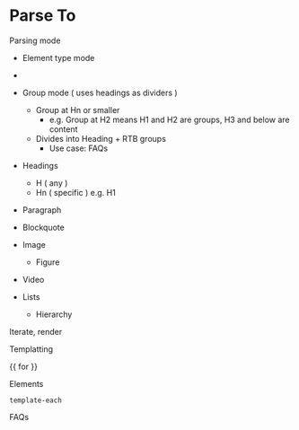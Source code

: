 # Parse To



Parsing mode

* Element type mode&#x20;
*
* Group mode ( uses headings as dividers )&#x20;
  * Group at Hn or smaller
    * e.g. Group at H2 means H1 and H2 are groups, H3 and below are content
  * Divides into Heading + RTB groups
    * Use case: FAQs



* Headings
  * H ( any )
  * Hn ( specific ) e.g. H1
* Paragraph
* Blockquote
* Image
  * Figure
* Video&#x20;
* Lists
  * Hierarchy&#x20;



Iterate, render

Templatting&#x20;

\{{ for \}}

Elements&#x20;

`template-each`







FAQs&#x20;




